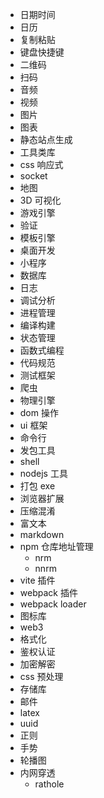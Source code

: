 -   日期时间
-   日历
-   复制粘贴
-   键盘快捷键
-   二维码
-   扫码
-   音频
-   视频
-   图片
-   图表
-   静态站点生成
-   工具类库
-   css 响应式
-   socket
-   地图
-   3D 可视化
-   游戏引擎
-   验证
-   模板引擎
-   桌面开发
-   小程序
-   数据库
-   日志
-   调试分析
-   进程管理
-   编译构建
-   状态管理
-   函数式编程
-   代码规范
-   测试框架
-   爬虫
-   物理引擎
-   dom 操作
-   ui 框架
-   命令行
-   发包工具
-   shell
-   nodejs 工具
-   打包 exe
-   浏览器扩展
-   压缩混淆
-   富文本
-   markdown
-   npm 仓库地址管理
    -   nrm
    -   nnrm
-   vite 插件
-   webpack 插件
-   webpack loader
-   图标库
-   web3
-   格式化
-   鉴权认证
-   加密解密
-   css 预处理
-   存储库
-   邮件
-   latex
-   uuid
-   正则
-   手势
-   轮播图
-   内网穿透
    -   rathole
